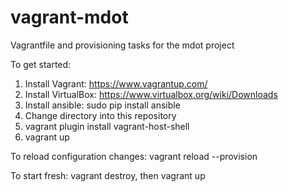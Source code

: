 # vagrant-mdot
Vagrantfile and provisioning tasks for the mdot project

To get started:

1. Install Vagrant: https://www.vagrantup.com/
2. Install VirtualBox: https://www.virtualbox.org/wiki/Downloads
3. Install ansible: sudo pip install ansible
4. Change directory into this repository
5. vagrant plugin install vagrant-host-shell
6. vagrant up

To reload configuration changes: vagrant reload --provision

To start fresh: vagrant destroy, then vagrant up
